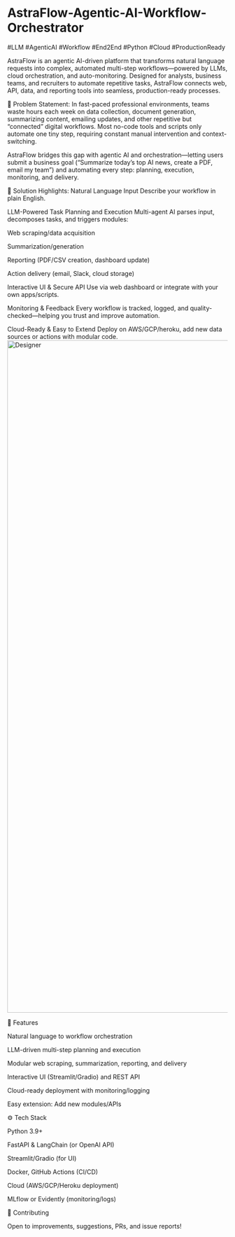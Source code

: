# AstraFlow-Agentic-AI-Workflow-Orchestrator
#LLM #AgenticAI #Workflow #End2End #Python #Cloud #ProductionReady

AstraFlow is an agentic AI-driven platform that transforms natural language requests into complex, automated multi-step workflows—powered by LLMs, cloud orchestration, and auto-monitoring. Designed for analysts, business teams, and recruiters to automate repetitive tasks, AstraFlow connects web, API, data, and reporting tools into seamless, production-ready processes.

🚩 Problem Statement:
In fast-paced professional environments, teams waste hours each week on data collection, document generation, summarizing content, emailing updates, and other repetitive but “connected” digital workflows. Most no-code tools and scripts only automate one tiny step, requiring constant manual intervention and context-switching.

AstraFlow bridges this gap with agentic AI and orchestration—letting users submit a business goal (“Summarize today’s top AI news, create a PDF, email my team”) and automating every step: planning, execution, monitoring, and delivery.


🧠 Solution Highlights:
Natural Language Input
Describe your workflow in plain English.

LLM-Powered Task Planning and Execution
Multi-agent AI parses input, decomposes tasks, and triggers modules:

Web scraping/data acquisition

Summarization/generation

Reporting (PDF/CSV creation, dashboard update)

Action delivery (email, Slack, cloud storage)

Interactive UI & Secure API
Use via web dashboard or integrate with your own apps/scripts.

Monitoring & Feedback
Every workflow is tracked, logged, and quality-checked—helping you trust and improve automation.

Cloud-Ready & Easy to Extend
Deploy on AWS/GCP/heroku, add new data sources or actions with modular code.
<img width="1024" height="1536" alt="Designer" src="https://github.com/user-attachments/assets/fd48bb59-a2d0-40fd-8e85-a14fe8168f6b" />


🚀 Features

 Natural language to workflow orchestration

 LLM-driven multi-step planning and execution

 Modular web scraping, summarization, reporting, and delivery

 Interactive UI (Streamlit/Gradio) and REST API

 Cloud-ready deployment with monitoring/logging

 Easy extension: Add new modules/APIs

 

⚙️ Tech Stack

Python 3.9+

FastAPI & LangChain (or OpenAI API)

Streamlit/Gradio (for UI)

Docker, GitHub Actions (CI/CD)

Cloud (AWS/GCP/Heroku deployment)

MLflow or Evidently (monitoring/logs)

🤝 Contributing

Open to improvements, suggestions, PRs, and issue reports!








